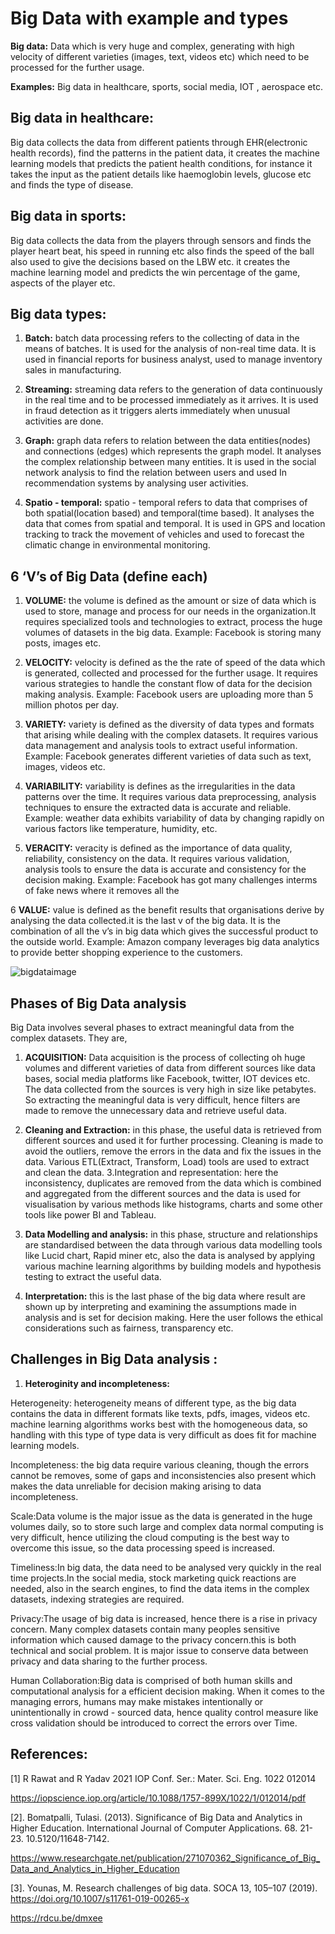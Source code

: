 # Big Data with example and types

**Big data:**
Data which is very huge and complex, generating with high velocity of different varieties (images, text, videos etc) which need to be processed for the further usage.

**Examples:**
Big data in healthcare, sports, social media, IOT , aerospace etc.

## Big data in healthcare:

Big data collects the data from different patients through EHR(electronic health records), find the patterns in the patient data, it creates the machine learning models that predicts the patient health conditions, for instance it takes the input as the patient details like haemoglobin levels, glucose etc and finds the type of disease. 


## Big data in sports: 

Big data collects the data from the players through sensors and finds the player heart beat, his speed in running etc also finds the speed of the ball also used to give the decisions based on the LBW etc. it creates the machine learning model and predicts the win percentage of the game, aspects of the player etc.

## Big data types:

1. **Batch:** batch data processing refers to the collecting of data in the means of batches. It is used for the analysis of non-real time data. It is used in financial reports for business analyst, used to manage inventory sales in manufacturing.

2. **Streaming:** streaming data refers to the generation of data continuously in the real time and to be processed immediately as it arrives. It is used in fraud detection as it triggers alerts immediately when unusual activities are done.

3. **Graph:** graph data refers to relation between the data entities(nodes) and connections (edges) which represents the graph model. It analyses the complex relationship between many entities. It is used in the social network analysis to find the relation between users and used In recommendation systems by analysing user activities.

4. **Spatio - temporal:** spatio - temporal refers to data that comprises of both spatial(location based) and temporal(time based). It analyses the data that comes from spatial and temporal. It is used in GPS and location tracking to track the movement of vehicles and used to forecast the climatic change in environmental monitoring.







## 6 ‘V’s of Big Data (define each)

1. **VOLUME:** the volume is defined as the amount or size of data which is used to store, manage and process for our needs in the organization.It requires specialized tools and technologies to extract, process the huge volumes of datasets in the big data.
Example: Facebook is storing many posts, images etc.

2. **VELOCITY:** velocity is defined as the the rate of speed of the data which is generated, collected and processed for the further usage. It requires various strategies to handle the constant flow of data for the decision making analysis.
Example: Facebook users are uploading more than 5 million photos per day.

3. **VARIETY:** variety is defined as the diversity of data types and formats that arising while dealing with the complex datasets. It requires various data management and analysis tools to extract useful information.
Example: Facebook generates different varieties of data such as text, images, videos etc.

4. **VARIABILITY:** variability is defines as the irregularities in the data patterns over the time. It requires various data preprocessing, analysis techniques to ensure the extracted data is accurate and reliable.
Example: weather data exhibits variability of data by changing rapidly on various factors like temperature, humidity, etc.

5. **VERACITY:** veracity is defined as the importance of data quality, reliability, consistency on the data. It requires various validation, analysis tools to ensure the data is accurate and consistency for the decision making.
Example: Facebook has got many challenges interms of fake news where it removes all the

6 **VALUE:** value is defined as the benefit results that organisations derive by analysing the data collected.it is the last v of the big data. It is the combination of all the v’s in big data which gives the successful product to the outside world.
Example: Amazon company leverages big data analytics to provide better shopping experience to the customers.


![bigdataimage](https://github.com/shivamucharla/BIGDATA603/assets/137861219/45719bd8-15d8-4533-9e57-1828df44dee4)







## Phases of Big Data analysis 

Big Data involves several phases  to extract meaningful data from the complex datasets. They are,

1. **ACQUISITION:** Data acquisition is the process of collecting oh huge volumes and different varieties of data from different sources like data bases, social media platforms like Facebook, twitter, IOT devices etc. The data collected from the sources is very high in size like petabytes. So extracting the meaningful data is very difficult, hence filters are made to remove the unnecessary data and retrieve useful data.

2. **Cleaning and Extraction:** in this phase, the useful data is retrieved from different sources and used it for further processing. Cleaning is made to avoid the outliers, remove the errors in the data and fix the issues in the data. Various ETL(Extract, Transform, Load) tools are used to extract and clean the data.
3.Integration and representation: here the inconsistency, duplicates are removed from the data which is combined and aggregated from the different sources and the data is used for visualisation by various methods like histograms, charts and some other tools like power BI and Tableau.

4. **Data Modelling and analysis:** in this phase, structure and relationships are standardised between the data through various data modelling tools like Lucid chart, Rapid miner etc, also the data is analysed by applying various machine learning algorithms by building models and hypothesis testing to extract the useful data.

5. **Interpretation:** this is the last phase of the big data where result are shown up by interpreting and examining the assumptions made in analysis and is set for decision making. Here the user follows the ethical considerations such as fairness, transparency etc.

## Challenges in Big Data analysis :

1. **Heteroginity and incompleteness:**


Heterogeneity: heterogeneity means of different type, as the big data contains the data in different formats like texts, pdfs, images, videos etc. machine learning algorithms works best with the homogeneous data, so handling with this type of type data is very difficult as does fit for machine learning models.

Incompleteness: the big data require various cleaning, though the errors cannot be removes, some of gaps and inconsistencies also present which makes the data unreliable for decision making arising to data incompleteness.

Scale:Data volume is the major issue as the data is generated in the huge volumes daily, so to store such large and complex data normal computing is very difficult, hence utilizing the cloud computing is the best way to overcome this issue, so the data processing speed is increased.

Timeliness:In big data, the data need to be analysed very quickly in the real time projects.In the social media, stock marketing quick reactions are needed, also in the search engines, to find the data items in the complex datasets, indexing strategies are required.





Privacy:The usage of big data is increased, hence there is a rise in privacy concern. Many complex datasets contain many peoples sensitive information which caused damage to the privacy concern.this is both technical and social problem. It is major issue to conserve data between privacy and data sharing to the further process.

Human Collaboration:Big data is comprised of both human skills and computational analysis for a efficient decision making. When it comes to the managing errors, humans may make mistakes intentionally or unintentionally in crowd - sourced data, hence quality control measure like cross validation should be introduced to correct the errors over Time.

## References:

[1] R Rawat and R Yadav 2021 IOP Conf. Ser.: Mater. Sci. Eng. 1022 012014

https://iopscience.iop.org/article/10.1088/1757-899X/1022/1/012014/pdf


[2]. Bomatpalli, Tulasi. (2013). Significance of Big Data and Analytics in Higher Education. International Journal of Computer Applications. 68. 21-23. 10.5120/11648-7142. 

https://www.researchgate.net/publication/271070362_Significance_of_Big_Data_and_Analytics_in_Higher_Education

[3]. Younas, M. Research challenges of big data. SOCA 13, 105–107 (2019). https://doi.org/10.1007/s11761-019-00265-x

https://rdcu.be/dmxee
